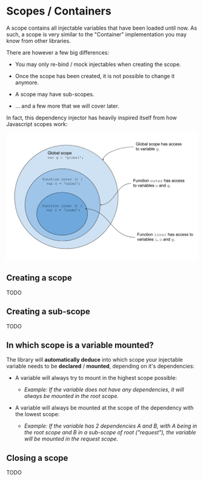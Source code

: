# Scopes / Containers

A scope contains all injectable variables that have been loaded until now. As such, a scope is very similar to the "Container" implementation you may know from other libraries.

There are however a few big differences:

- You may only re-bind / mock injectables when creating the scope.

- Once the scope has been created, it is not possible to change it anymore.

- A scope may have sub-scopes.

- ... and a few more that we will cover later.

In fact, this dependency injector has heavily inspired itself from how Javascript scopes work:

![javascript scopes](./images/scopes-javascript.png)

## Creating a scope

TODO

## Creating a sub-scope

TODO

## In which scope is a variable mounted?

The library will **automatically deduce** into which scope your injectable variable needs to be **declared** / **mounted**, depending on it's dependencies:

- A variable will always try to mount in the highest scope possible:
  - *Example: If the variable does not have any dependencies, it will always be mounted in the root scope.*

- A variable will always be mounted at the scope of the dependency with the lowest scope:
  - *Example: If the variable has 2 dependencies A and B, with A being in the root scope and B in a sub-scope of root ("request"), the variable will be mounted in the request scope.*

## Closing a scope

TODO
